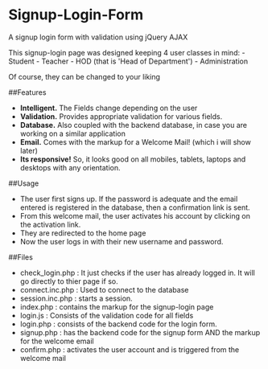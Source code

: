 # Signup-Login-Form
A signup login form with validation using jQuery AJAX

This signup-login page was designed keeping 4 user classes in mind:
	- Student
	- Teacher
	- HOD (that is 'Head of Department')
	- Administration

Of course, they can be changed to your liking


##Features 

- **Intelligent.** The Fields change depending on the user
- **Validation.** Provides appropriate validation for various fields. 
- **Database.** Also coupled with the backend database, in case you are working on a similar application
- **Email.** Comes with the markup for a Welcome Mail! (which i will show later)
- **Its responsive!** So, it looks good on all mobiles, tablets, laptops and desktops with any orientation.


##Usage

- The user first signs up. If the password is adequate and the email entered is registered in the database, then a confirmation link is sent.
- From this welcome mail, the user activates his account by clicking on the activation link.
- They are redirected to the home page 
- Now the user logs in with their new username and password.


##Files

- check_login.php : It just checks if the user has already logged in. It will go directly to thier page if so.
- connect.inc.php : Used to connect to the database
- session.inc.php : starts a session. 
- index.php : contains the markup for the signup-login page
- login.js : Consists of the validation code for all fields
- login.php : consists of the backend code for the login form.
- signup.php : has the backend code for the signup form AND the markup for the welcome email
- confirm.php : activates the user account and is triggered from the welcome mail
